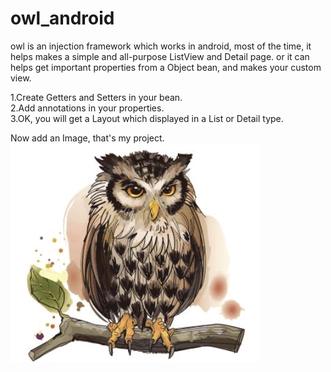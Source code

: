 # owl_android
owl is an injection framework which works in android, most of  the time, it helps makes a simple and all-purpose ListView and Detail page.
or it can helps get important properties from a Object bean, and makes your custom view. 

1.Create Getters and Setters in your bean.<br>
2.Add annotations in your properties.<br>
3.OK, you will get a Layout which displayed in a List or Detail type.<br>

Now add an Image, that's my project.<br>
![image](https://github.com/siyuanliu086/owl_android/blob/master/showicon/owl_android.png)







